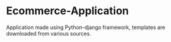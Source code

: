 # Ecommerce-Application
Application made using Python-django framework, templates are downloaded from various sources. 
